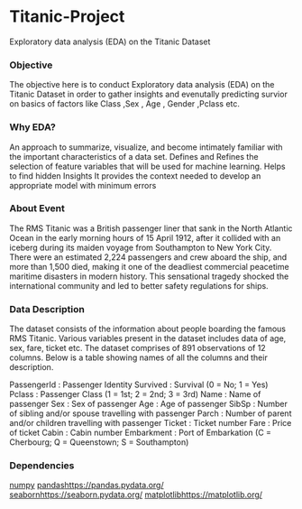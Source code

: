# Titanic-Project
Exploratory data analysis (EDA) on the Titanic Dataset

### Objective
The objective here is to conduct Exploratory data analysis (EDA) on the Titanic Dataset in order to gather insights and evenutally predicting survior on basics of factors like Class ,Sex , Age , Gender ,Pclass etc.

### Why EDA?

An approach to summarize, visualize, and become intimately familiar with the important characteristics of a data set.
Defines and Refines the selection of feature variables that will be used for machine learning.
Helps to find hidden Insights
It provides the context needed to develop an appropriate model with minimum errors

### About Event

The RMS Titanic was a British passenger liner that sank in the North Atlantic Ocean in the early morning hours of 15 April 1912, after it collided with an iceberg during its maiden voyage from Southampton to New York City. There were an estimated 2,224 passengers and crew aboard the ship, and more than 1,500 died, making it one of the deadliest commercial peacetime maritime disasters in modern history. This sensational tragedy shocked the international community and led to better safety regulations for ships.

### Data Description
The dataset consists of the information about people boarding the famous RMS Titanic. Various variables present in the dataset includes data of age, sex, fare, ticket etc. The dataset comprises of 891 observations of 12 columns. Below is a table showing names of all the columns and their description.

PassengerId	: Passenger Identity
Survived : Survival (0 = No; 1 = Yes)
Pclass :	Passenger Class (1 = 1st; 2 = 2nd; 3 = 3rd)
Name : Name of passenger
Sex :	Sex of passenger
Age :	Age of passenger
SibSp	: Number of sibling and/or spouse travelling with passenger
Parch :	Number of parent and/or children travelling with passenger
Ticket :	Ticket number
Fare : Price of ticket
Cabin	: Cabin number
Embarkment :	Port of Embarkation (C = Cherbourg; Q = Queenstown; S = Southampton)

### Dependencies
[numpy](https://numpy.org/)
[pandas](https://pandas.pydata.org/)https://pandas.pydata.org/
[seaborn](https://seaborn.pydata.org/)https://seaborn.pydata.org/
[matplotlib](https://matplotlib.org/)https://matplotlib.org/
